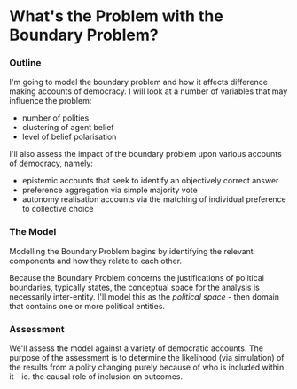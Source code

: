 # What's the Problem with the Boundary Problem?

### Outline

I'm going to model the boundary problem and how it affects difference making accounts of democracy.  I will look at a number of variables that may influence the problem:

- number of polities
- clustering of agent belief
- level of belief polarisation

I'll also assess the impact of the boundary problem upon various accounts of democracy, namely:

- epistemic accounts that seek to identify an objectively correct answer
- preference aggregation via simple majority vote
- autonomy realisation accounts via the matching of individual preference to collective choice

### The Model

Modelling the Boundary Problem begins by identifying the relevant components and how they relate to each other.  

Because the Boundary Problem concerns the justifications of political boundaries, typically states, the conceptual space for the analysis is necessarily inter-entity.  I'll model this as the _political space_ - then domain that contains one or more political entities.


### Assessment

We'll assess the model against a variety of democratic accounts.  The purpose of the assessment is to determine the likelihood (via simulation) of the results from a polity changing purely because of who is included within it - ie. the causal role of inclusion on outcomes.